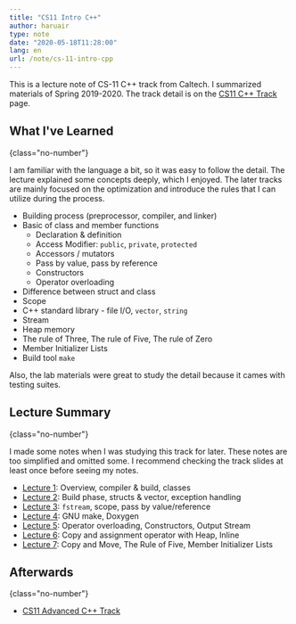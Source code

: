 ```yaml
---
title: "CS11 Intro C++"
author: haruair
type: note
date: "2020-05-18T11:28:00"
lang: en
url: /note/cs-11-intro-cpp
---
```


This is a lecture note of CS-11 C++ track from Caltech. I summarized materials of Spring 2019-2020. The track detail is on the [CS11 C++ Track](http://courses.cms.caltech.edu/cs11/material/cpp/donnie/) page.

## What I've Learned
{class="no-number"}

I am familiar with the language a bit, so it was easy to follow the detail. The lecture explained some concepts deeply, which I enjoyed. The later tracks are mainly focused on the optimization and introduce the rules that I can utilize during the process.

- Building process (preprocessor, compiler, and linker)
- Basic of class and member functions
  - Declaration & definition
  - Access Modifier: `public`, `private`, `protected`
  - Accessors / mutators
  - Pass by value, pass by reference
  - Constructors
  - Operator overloading
- Difference between struct and class
- Scope
- C++ standard library - file I/O, `vector`, `string`
- Stream
- Heap memory
- The rule of Three, The rule of Five, The rule of Zero
- Member Initializer Lists
- Build tool `make`

Also, the lab materials were great to study the detail because it cames with testing suites.

## Lecture Summary
{class="no-number"}

I made some notes when I was studying this track for later. These notes are too simplified and omitted some. I recommend checking the track slides at least once before seeing my notes.

- [Lecture 1](/note/cs-11-intro-cpp/lecture-1): Overview, compiler & build, classes
- [Lecture 2](/note/cs-11-intro-cpp/lecture-2): Build phase, structs & vector, exception handling
- [Lecture 3](/note/cs-11-intro-cpp/lecture-3): `fstream`, scope, pass by value/reference
- [Lecture 4](/note/cs-11-intro-cpp/lecture-4): GNU make, Doxygen
- [Lecture 5](/note/cs-11-intro-cpp/lecture-5): Operator overloading, Constructors, Output Stream
- [Lecture 6](/note/cs-11-intro-cpp/lecture-6): Copy and assignment operator with Heap, Inline
- [Lecture 7](/note/cs-11-intro-cpp/lecture-7): Copy and Move, The Rule of Five, Member Initializer Lists

## Afterwards
{class="no-number"}

- [CS11 Advanced C++ Track](http://courses.cms.caltech.edu/cs11/material/advcpp/)
